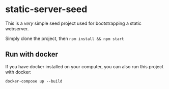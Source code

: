 # static-server-seed

This is a _very_ simple seed project used for bootstrapping a static webserver.

Simply clone the project, then `npm install && npm start`

## Run with docker

If you have docker installed on your computer, you can also run this project with docker:

`docker-compose up --build`